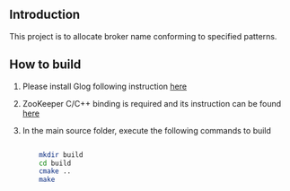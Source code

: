 ## Introduction

This project is to allocate broker name conforming to specified patterns.


## How to build

1. Please install Glog following instruction [here](https://github.com/google/glog/blob/master/INSTALL)
1. ZooKeeper C/C++ binding is required and its instruction can be found [here](https://zookeeper.apache.org/doc/r3.1.2/zookeeperProgrammers.html#C+Binding)
1. In the main source folder, execute the following commands to build

    ```sh
    
        mkdir build
        cd build
        cmake ..
        make
        
    ```
